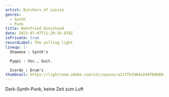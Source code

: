 ```yaml
---
artist: Butchers of Lassie
genres:
  - Synth
  - Punk
title: Wahnfried Hinschied
date: 2023-07-07T11:29:26.978Z
isPrivate: true
recordLabel: The yelling light
lineup: |-
  Shawona : Synth's

  Pyppi : Voc., Guit.

  Icordo : Drum's
thumbnail: https://lightroom.adobe.com/v2c/spaces/a117fbfd04a24df08b00dc7343422215/assets/35b6b83a8e02485581cbfffe96aaba14/revisions/5709389f9dce48eba2d90d84174beb52/renditions/41842da3828d193f968e931f770bf83c
---
```

Dark-Synth-Punk, keine Zeit zum Luft